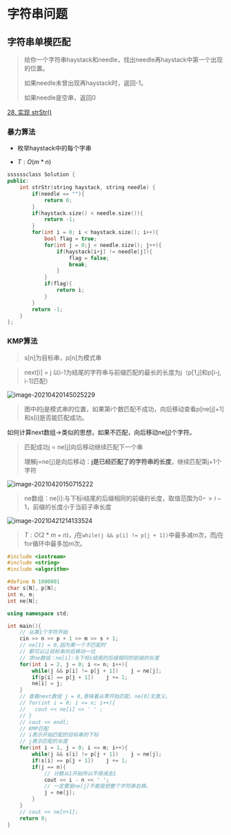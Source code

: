 # 

# 字符串问题

## 字符串单模匹配

> 给你一个字符串haystack和needle，找出needle再haystack中第一个出现的位置。
>
> 如果needle未曾出现再haystack时，返回-1。
>
> 如果needle是空串，返回0

[28. 实现 strStr()](https://leetcode-cn.com/problems/implement-strstr/)

### 暴力算法

+ 枚举haystack中的每个字串

+ $T:O(m*n)$

``` cpp
ssssssclass Solution {
public:
    int strStr(string haystack, string needle) {
        if(needle == ""){
            return 0;
        }
        if(haystack.size() < needle.size()){
            return -1;
        }
        for(int i = 0; i < haystack.size(); i++){
            bool flag = true;
            for(int j = 0;j < needle.size(); j++){
                if(haystack[i+j] != needle[j]){
                    flag = false;
                    break;
                }
            }
            if(flag){
                return i;
            }
        }
        return -1;
    }
};
```

### KMP算法

> s[n]为目标串，p[n]为模式串

> next[i] = j 以i-1为结尾的字符串与前缀匹配的最长的长度为j（p[1,j]和p[i-j, i-1]匹配）

![image-20210420145025229](https://picture-table.oss-cn-beijing.aliyuncs.com/img/image-20210420145025229.png)

> 图中的j是模式串的位置，如果第i个数匹配不成功，向后移动查看p[ne[j]+1]和s[i]是否能匹配成功。

如何计算next数组->类似的思想，如果不匹配，向后移动ne[j]个字符。

>  匹配成功j = ne[j]向后移动继续匹配下一个串
>
> 理解j=ne[j]是向后移动：**j是已经匹配了的字符串的长度**，继续匹配第j+1个字符

![image-20210420150715222](https://picture-table.oss-cn-beijing.aliyuncs.com/img/image-20210420150715222.png)

> ne数组：ne[i]:与下标i结尾的后缀相同的前缀的长度，取值范围为$0->i-1$，前缀的长度小于当前子串长度

![image-20210421214133524](https://picture-table.oss-cn-beijing.aliyuncs.com/img/image-20210421214133524.png)

> $T:O(2*m+n)$，$j$在`while(j && p[i] != p[j + 1])​`中最多减$m$次，而$j$在for循环中最多加$m$次。

``` cpp
#include <iostream>
#include <string>
#include <algorithm>

#define N 1000001
char s[N], p[N];
int n, m;
int ne[N];

using namespace std;

int main(){
    // 从第1个字符开始
    cin >> n >> p + 1 >> m >> s + 1;
    // ne[1] = 0,因为第一个不匹配时
    // 都可以让目标串向后移动一位
    // 求ne数组：ne[i]:与下标i结尾的后缀相同的前缀的长度
    for(int i = 2, j = 0; i <= n; i++){
        while(j && p[i] != p[j + 1])    j = ne[j];
        if(p[i] == p[j + 1])    j += 1;
        ne[i] = j;
    }
    // 查看next数组 j = 0,意味着从零开始匹配，ne[0]无意义。
    // for(int i = 0; i <= n; i++){
    //   cout << ne[i] << ' ' ;
    // }
    // cout << endl;
    // KMP匹配
    // i表示开始匹配的目标串的下标
    // j表示匹配的长度
    for(int i = 1, j = 0; i <= m; i++){
        while(j && s[i] != p[j + 1])    j = ne[j];
        if(s[i] == p[j + 1])    j += 1;
        if(j == n){
            // 计数从1开始所以不用减去1
            cout << i - n << ' ';
            // 一定要是ne[j]不能是把整个字符串右移。
            j = ne[j];
        }
    }
    // cout << ne[n+1];
    return 0;
}
```


